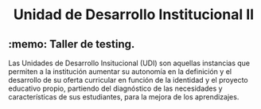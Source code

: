 <h1 align="center">
   Unidad de Desarrollo Institucional II
</h1>

<h2>
   :memo: Taller de testing.
</h2>

<p>
   Las Unidades de Desarrollo Insitucional (UDI) son aquellas instancias que permiten a la institución aumentar su autonomía en la definición y el desarrollo de su oferta curricular en función de la identidad y el proyecto educativo propio, partiendo del diagnóstico de las necesidades y características de sus estudiantes, para la mejora de los aprendizajes.
</p>
